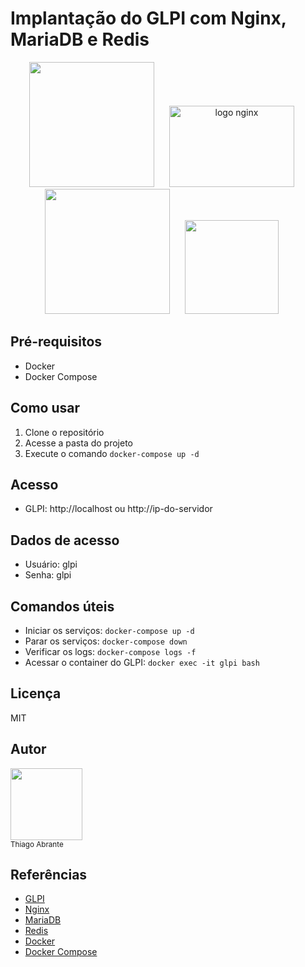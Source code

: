 # Implantação do GLPI com Nginx, MariaDB e Redis


<p align="center">
  <img src="https://raw.githubusercontent.com/glpi-project/glpi/main/pics/logos/logo-GLPI-250-black.png" width=200 margin="110px"><span style="margin: 10px;"></span>
  <img src="https://upload.wikimedia.org/wikipedia/commons/c/c5/Nginx_logo.svg" alt="logo nginx" width="200" height="130"><span style="margin: 10px;"></span>
  <img src="https://static-00.iconduck.com/assets.00/mariadb-icon-512x340-txozryr2.png" width=200><span style="margin: 10px;"></span>
  <img src="https://w7.pngwing.com/pngs/799/831/png-transparent-redis-in-memory-database-key-value-database-cache-speech-miscellaneous-logo-data-thumbnail.png" width=150><span style="margin: 10px;"></span>
</p>



## Pré-requisitos
- Docker
- Docker Compose

## Como usar
1. Clone o repositório
2. Acesse a pasta do projeto
3. Execute o comando `docker-compose up -d`

## Acesso
- GLPI: http://localhost ou http://ip-do-servidor

## Dados de acesso
- Usuário: glpi
- Senha: glpi

## Comandos úteis
- Iniciar os serviços: `docker-compose up -d`
- Parar os serviços: `docker-compose down`
- Verificar os logs: `docker-compose logs -f`
- Acessar o container do GLPI: `docker exec -it glpi bash`

## Licença
MIT

## Autor
<img src="https://avatars.githubusercontent.com/u/89171200?v=4" width=115><br><sub>Thiago Abrante</sub>

## Referências
- [GLPI](https://glpi-project.org/)
- [Nginx](https://www.nginx.com/)
- [MariaDB](https://mariadb.org/)
- [Redis](https://redis.io/)
- [Docker](https://www.docker.com/)
- [Docker Compose](https://docs.docker.com/compose/)


